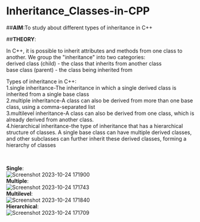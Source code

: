 # Inheritance_Classes-in-CPP

##**AIM**:To study about different types of inheritance in C++

##**THEORY**:
<p>In C++, it is possible to inherit attributes and methods from one class to another. We group the "inheritance" into two categories:<br>
derived class (child) - the class that inherits from another class<br>
base class (parent) - the class being inherited from</p>
<p>Types of inheritance in C++:<br>
1.single inheritance-The inheritance in which a single derived class is inherited from a single base class <br>
2.multiple inheritance-A class can also be derived from more than one base class, using a comma-separated list<br>
3.multilevel inheritance-A class can also be derived from one class, which is already derived from another class.<br>
4.hierarchical inheritance-the type of inheritance that has a hierarchical structure of classes. A single base class can have multiple derived classes, and other subclasses can further inherit these derived classes, forming a hierarchy of classes</p><br>

**Single**:<br>![Screenshot 2023-10-24 171900](https://github.com/SejalCh/Inheritance_Classes-in-CPP/assets/139526001/99884b59-809d-45a0-a8a9-35972e477899)<br>
**Multiple**:<br>![Screenshot 2023-10-24 171743](https://github.com/SejalCh/Inheritance_Classes-in-CPP/assets/139526001/e8e35d5a-da02-4907-b36b-f06bf40571cc)<br>
**Multilevel**:<br>![Screenshot 2023-10-24 171840](https://github.com/SejalCh/Inheritance_Classes-in-CPP/assets/139526001/2c2037cd-368a-491b-ba84-5cd9a2328b40)<br>
**Hierarchical**:<br>![Screenshot 2023-10-24 171709](https://github.com/SejalCh/Inheritance_Classes-in-CPP/assets/139526001/72ca8303-14e3-4401-bef5-232c8b941455)<br>





